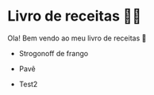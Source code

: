 # Livro de receitas :man_cook:



Ola! Bem vendo ao meu livro de receitas :wave:

- Strogonoff de frango

- Pavê

- Test2

